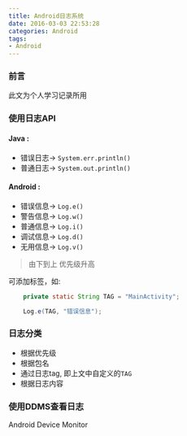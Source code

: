 ```yaml
---
title: Android日志系统
date: 2016-03-03 22:53:28
categories: Android
tags:
- Android
---
```


### 前言
此文为个人学习记录所用

### 使用日志API
#### Java : 
- 错误日志-> `System.err.println()`
- 普通日志-> `System.out.println()`

<!-- more -->

#### Android : 
- 错误信息-> `Log.e()`
- 警告信息-> `Log.w()`
- 普通信息-> `Log.i()`
- 调试信息-> `Log.d()`
- 无用信息-> `Log.v()`

>由下到上 优先级升高

可添加标签，如: 

```java
    private static String TAG = "MainActivity";

    Log.e(TAG, "错误信息");
```

### 日志分类
- 根据优先级
- 根据包名
- 通过日志tag, 即上文中自定义的`TAG`
- 根据日志内容

### 使用DDMS查看日志
Android Device Monitor
